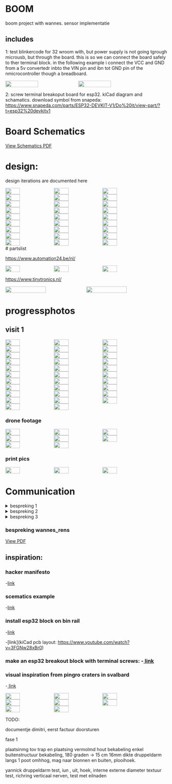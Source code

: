 # BOOM
boom project with wannes. sensor implementatie
## includes
1: test blinkercode for 32 wroom with, but power supply is not going tgrough microusb, but through the board.  this is so we can connect the board safely to ther terminal block. in the following example i connect the VCC and GND from a 5v convertedr inbto the VIN pin and ibn tot GND pin of the nmicrocontroller though a breadboard.



<div style="display: flex; flex-wrap: wrap;">
	<img src="./media/a1.jpeg" width="45%">
	<img src="./media/a2.jpeg" width="45%">
</div>

2: screw terminal breakoput board for esp32. kiCad diagram and schamatics.
    download symbol from snapeda: https://www.snapeda.com/parts/ESP32-DEVKIT-V1/Do%20it/view-part/?t=esp32%20devkitv1


# Board Schematics
[View Schematics PDF](./media/fuse_box_schematic.pdf)




# design:
design iterations are documented here


<div style="display: flex; flex-wrap:wrap">
	<img src="./media/1.png" width="30%">
	<img src="./media/q_1.png" width="30%">
	<img src="./media/q_2.png" width="30%">
	<img src="./media/q_3.png" width="30%">
	<img src="./media/q_4.png" width="30%">
	<img src="./media/q_5.png" width="30%">
	<img src="./media/q_6.png" width="30%">
	<img src="./media/q_7.png" width="30%">
	<img src="./media/q_8.png" width="30%">
	<img src="./media/q_9.png" width="30%">
	<img src="./media/q_10.png" width="30%">
	<img src="./media/q_11.png" width="30%">
	<img src="./media/q_12.png" width="30%">
	<img src="./media/q_13.png" width="30%">
	<img src="./media/q_14.png" width="30%">
	<img src="./media/q_15.png" width="30%">
	<img src="./media/q_16.png" width="30%">
	<img src="./media/q_17.png" width="30%">
	<img src="./media/q_18.png" width="30%">
	<img src="./media/q_19.png" width="30%">
	<img src="./media/q_20.png" width="30%">
	<img src="./media/q_21.png" width="30%">
	<img src="./media/q_22.png" width="30%">
	<img src="./media/q_23.png" width="30%">
	<img src="./media/q_24.png" width="30%">
	<img src="./media/q_25.png" width="30%">
	<img src="./media/q_26.png" width="30%">
</div>
# partslist


https://www.automation24.be/nl/
<div style="display: flex; flex-wrap:wrap">
	<img src="./media/w_1.png" width="30%">
	<img src="./media/w_2.png" width="30%">
	<img src="./media/w_3.png" width="30%">
</div>

https://www.tinytronics.nl/

<div style="display: flex; flex-wrap:wrap">
	<img src="./media/w_4.png" width="50%">
	<img src="./media/w_5.png" width="50%">
</div>


# progressphotos
## visit 1


<div style="display: flex; flex-wrap:wrap">
	<img src="./media/visit_1/IMG_4722.JPG" width="30%">
	<img src="./media/visit_1/IMG_4723.JPG" width="30%">
	<img src="./media/visit_1/IMG_4724.JPG" width="30%">
	<img src="./media/visit_1/IMG_4725.JPG" width="30%">
	<img src="./media/visit_1/IMG_4726.JPG" width="30%">
	<img src="./media/visit_1/IMG_4727.JPG" width="30%">
	<img src="./media/visit_1/IMG_4728.JPG" width="30%">
	<img src="./media/visit_1/IMG_4729.JPG" width="30%">
	<img src="./media/visit_1/IMG_4730.JPG" width="30%">
	<img src="./media/visit_1/IMG_4731.JPG" width="30%">
	<img src="./media/visit_1/IMG_4732.JPG" width="30%">
	<img src="./media/visit_1/IMG_4733.JPG" width="30%">
	<img src="./media/visit_1/IMG_4734.JPG" width="30%">
	<img src="./media/visit_1/IMG_4735.JPG" width="30%">
	<img src="./media/visit_1/IMG_4736.JPG" width="30%">
	<img src="./media/visit_1/IMG_4737.JPG" width="30%">
	<img src="./media/visit_1/IMG_4738.JPG" width="30%">
	<img src="./media/visit_1/IMG_4739.JPG" width="30%">
	<img src="./media/visit_1/IMG_4740.JPG" width="30%">
	<img src="./media/visit_1/IMG_4741.JPG" width="30%">
	<img src="./media/visit_1/IMG_4742.JPG" width="30%">
	<img src="./media/visit_1/IMG_4743.JPG" width="30%">
	<img src="./media/visit_1/IMG_4744.JPG" width="30%">
	<img src="./media/visit_1/IMG_4745.JPG" width="30%">
	<img src="./media/visit_1/IMG_4746.JPG" width="30%">
	<img src="./media/visit_1/IMG_4747.JPG" width="30%">
	<img src="./media/visit_1/IMG_4748.JPG" width="30%">
	<img src="./media/visit_1/IMG_4749.JPG" width="30%">
	<img src="./media/visit_1/IMG_4750.JPG" width="30%">
	<img src="./media/visit_1/IMG_4751.JPG" width="30%">
	<img src="./media/visit_1/IMG_4752.JPG" width="30%">
	<img src="./media/visit_1/IMG_4753.JPG" width="30%">
</div>

### drone footage

<div style="display: flex; flex-wrap:wrap">
	<img src="./media/drone_footage_1/drone_shot_1.jpeg" width="30%">
	<img src="./media/drone_footage_1/drone_shot_2.jpeg" width="30%">
	<img src="./media/drone_footage_1/drone_shot_3.jpeg" width="30%">
	<img src="./media/drone_footage_1/drone_shot_4.jpeg" width="30%">
	<img src="./media/drone_footage_1/drone_shot_5.jpeg" width="30%">
	<img src="./media/drone_footage_1/drone_shot_6.jpeg" width="30%">
	<img src="./media/drone_footage_1/drone_shot_7.jpeg" width="30%">
	<img src="./media/drone_footage_1/drone_shot_8.jpeg" width="30%">
</div>



### print pics

<div style="display: flex; flex-wrap:wrap">
	<img src="./media/drone_footage_1/IMG20240718155106.jpg" width="30%">
	<img src="./media/drone_footage_1/IMG20240718155114.jpg" width="30%">
	<img src="./media/drone_footage_1/ IMG20240718155143.jpg" width="30%">
</div>

# Communication



<details>
<summary>  bespreking 1</summary>
veel kiezels, knmikkers in basin voor insecten
volgebadplaats wel 2 cm diepte nodig

oppervlakte maakt ni zoveel ui, afwatering naar allerlei andere plaatsten.

toevoegingen:
shaduw: hout, waartplant en egel compiostvat
bomen kunnen naar elkaar toegroeien, verbinding tussen elkaar

-------------------------

voor nu: waterbasin, en bloempot afmaken voor 13e
in patio, 3meter hoogte

van 3.2m tot 4m

</details>


<details><summary>  bespreking 2 </summary>
wannes:
onderkant te zwaar
meer fragiliteit
chaos particles iets j=hogert gesiuturred
animatie van gesiluleerde vectors
</details>

<details><summary>  bespreking 3 </summary>
ris, zoals ik al schreef in de groep, bedankt voor het harde werk en het tijdig afleveren van een model aan Yannick. Een fysiek schaalmodel gaat alles voor de klant veel tastbaarder maken en mij helpen in het overtuigen 🙏

Wat betreft een offerte/inschatting voor deel 2 zou ik graag een inschatting hebben voor 3 modellen en een inschatting voor 5 modellen. Graag zou ik dit zondag ontvangen

Wat betreft een korte 'groeivideo' lukt het om dit tegen maandag door te sturen ? 

Wat betreft de 'bloempot'-structuur, dit mag van mij gewoon een variatie met andere seed zijn van het huidige model, het is maar dat ik een variatie kan tonen. Graag tegen zondag (?)

Ik stuur je straks een beeld van een tuinimpressie, als je me dan 3 renders vanuit dit oogpunt ( 1x bloempot, 2x waterbassin vanuit een verschillende hoek) met een neutraal licht (liefst al met mat zwart materiaal) kan sturen  dan kan ik een impressie maken van het geheel.

Verder zie ik dat er heel wat meer werk in het geheel is gekropen, dit komt deels omdat ik je niet vanaf het begin van de volledige informatie wist te voorzien, ik vind het dan ook slechts logisch dat ik je hiervoor vergoed, ik dacht aan €1100, laat maar weten of je hiermee akkoord gaat. 

Merci!

</details>






### bespreking wannes_rens
[View PDF](./media/wannes_rens.pdf)



## inspiration:

### hacker manifesto
-[link](https://archive.org/details/pdfy-RtCf3CYEbjKrXgFe/page/n175/mode/2up)

### scematics example
-[link](https://boredomprojects.net/index.php/projects/sensors-for-hems)

### install esp32 block  on bin rail
-[link](https://www.youtube.com/watch?v=UIU_M9MApd0)

-[link](kiCad pcb layout: https://www.youtube.com/watch?v=3FGNw28xBr0)

### make an esp32 breakout block with terminal screws: -[ link](https://www.youtube.com/watch?v=nSP0rKtDYko)

### visual inspiration from pingro craters in svalbard
-[ link](https://www.researchgate.net/figure/The-pingo-and-crater-sites-A-overview-of-the-pingo-site-location-5-in-Fig-1_fig2_329979008)



<div style="display: flex; flex-wrap:wrap">
	<img src="./media/pingo_crater_1.jpg" width=30%">
	<img src="./media/pingo_crater_2.jpg" width=30%">
	<img src="./media/pingo_crater_3.jpg" width=30%">
	<img src="./media/pingo_crater_4.jpg" width=30%">
	<img src="./media/pingo_crater_5.jpg" width=30%">
	<img src="./media/pingo_crater_6.jpg" width=30%"> 
	<img src="./media/pingo_crater_7.jpg" width=30%">
	<img src="./media/pingo_crater_8.jpg" width=30%">
</div>







TODO:


documentje dimitri,
eerst factuur doorsturen

fase 1

plaatsinmg tov trap en plaatsing vermolmd hout 
bekabeling
enkel buitenstructuur
bekabeling, 180 graden -> 15 cm
16mm dikte druppeldarm
langs 1 poot omhhog, mag naar bionnen en buiten, plooihoek.

yannick
druppeldarm test, iun , uit, hoek, interne externe diameter
textuur test, richring verticaal nerven,
test met eilnaden































